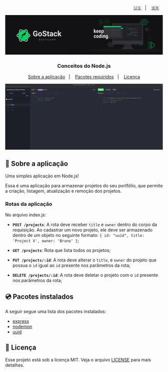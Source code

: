 <p align="right">
  <a href="README.en.md">🇺🇸</a>&nbsp;&nbsp;&nbsp;|&nbsp;&nbsp;&nbsp;
  <a href="README.md">🇧🇷</a>&nbsp;&nbsp;&nbsp;
</p>

<img alt="GoStack" src=./src/assets/header-bootcamp.png />

<h3 align="center">
  Conceitos do Node.js
</h3>

<p align="center">
  <a href="#🚀-sobre-a-aplicação">Sobre a aplicação</a>&nbsp;&nbsp;&nbsp;|&nbsp;&nbsp;&nbsp;
  <a href="#💿-pacotes-requiridos">Pacotes requiridos</a>&nbsp;&nbsp;&nbsp;|&nbsp;&nbsp;&nbsp;
  <a href="#📝-licença">Licença</a>
</p>

<img alt="Insomnia" src=./src/assets/screen-insomnia.gif />

## 🚀 Sobre a aplicação

Uma simples aplicação em Node.js!

Essa é uma aplicação para armazenar projetos do seu portfólio, que permite a criação, listagem, atualização e remoção dos projetos.

### Rotas da aplicação

No arquivo index.js:

- **`POST /projects`**: A rota deve receber `title` e `owner` dentro do corpo da requisição. Ao cadastrar um novo projeto, ele deve ser armazenado dentro de um objeto no seguinte formato: `{ id: "uuid", title: 'Project X', owner: 'Bruno' }`;

- **`GET /projects`**: Rota que lista todos os projetos;

- **`PUT /projects/:id`**: A rota deve alterar o `title`, e `owner` do projeto que possua o `id` igual ao `id` presente nos parâmetros da rota;

- **`DELETE /projects/:id`**: A rota deve deletar o projeto com o `id` presente nos parâmetros da rota;

## 💿 Pacotes instalados

A seguir segue uma lista dos pacotes instalados:

- [express](https://www.npmjs.com/package/express)
- [nodemon](https://www.npmjs.com/package/nodemon)
- [uuid](https://www.npmjs.com/package/uuid)

## 📝 Licença

Esse projeto está sob a licença MIT. Veja o arquivo [LICENSE](LICENSE) para mais detalhes.
